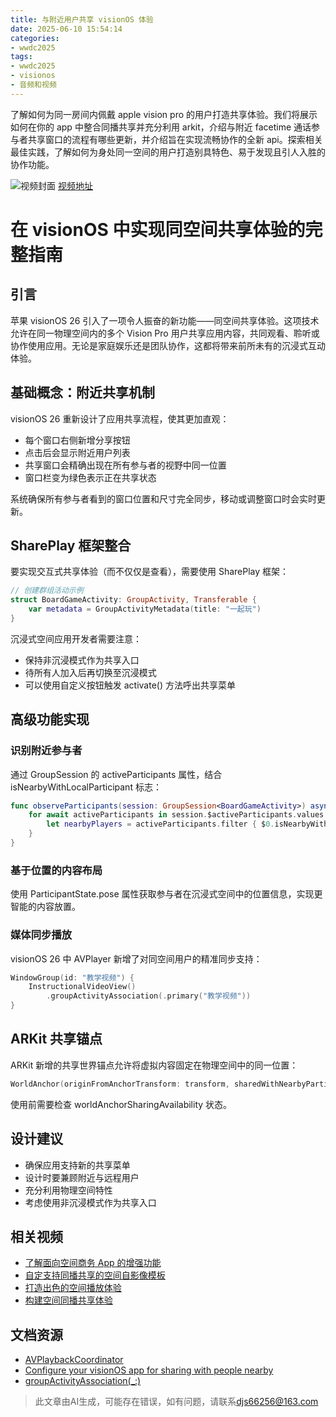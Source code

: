 ```yaml
---
title: 与附近用户共享 visionOS 体验
date: 2025-06-10 15:54:14
categories:
- wwdc2025
tags:
- wwdc2025
- visionos
- 音频和视频
---
```

了解如何为同一房间内佩戴 apple vision pro 的用户打造共享体验。我们将展示如何在你的 app 中整合同播共享并充分利用 arkit，介绍与附近 facetime 通话参与者共享窗口的流程有哪些更新，并介绍旨在实现流畅协作的全新 api。探索相关最佳实践，了解如何为身处同一空间的用户打造别具特色、易于发现且引人入胜的协作功能。
<!--more-->

![视频封面](https://devimages-cdn.apple.com/wwdc-services/images/3055294D-836B-4513-B7B0-0BC5666246B0/10055/10055_wide_250x141_2x.jpg)
[视频地址](https://developer.apple.com/cn/videos/play/wwdc2025/318/)

# 在 visionOS 中实现同空间共享体验的完整指南

## 引言
苹果 visionOS 26 引入了一项令人振奋的新功能——同空间共享体验。这项技术允许在同一物理空间内的多个 Vision Pro 用户共享应用内容，共同观看、聆听或协作使用应用。无论是家庭娱乐还是团队协作，这都将带来前所未有的沉浸式互动体验。

## 基础概念：附近共享机制
visionOS 26 重新设计了应用共享流程，使其更加直观：
- 每个窗口右侧新增分享按钮
- 点击后会显示附近用户列表
- 共享窗口会精确出现在所有参与者的视野中同一位置
- 窗口栏变为绿色表示正在共享状态

系统确保所有参与者看到的窗口位置和尺寸完全同步，移动或调整窗口时会实时更新。

## SharePlay 框架整合
要实现交互式共享体验（而不仅仅是查看），需要使用 SharePlay 框架：

```swift
// 创建群组活动示例
struct BoardGameActivity: GroupActivity, Transferable {
    var metadata = GroupActivityMetadata(title: "一起玩")
}
```

沉浸式空间应用开发者需要注意：
- 保持非沉浸模式作为共享入口
- 待所有人加入后再切换至沉浸模式
- 可以使用自定义按钮触发 activate() 方法呼出共享菜单

## 高级功能实现

### 识别附近参与者
通过 GroupSession 的 activeParticipants 属性，结合 isNearbyWithLocalParticipant 标志：

```swift
func observeParticipants(session: GroupSession<BoardGameActivity>) async {
    for await activeParticipants in session.$activeParticipants.values {
        let nearbyPlayers = activeParticipants.filter { $0.isNearbyWithLocalParticipant }
    }
}
```

### 基于位置的内容布局
使用 ParticipantState.pose 属性获取参与者在沉浸式空间中的位置信息，实现更智能的内容放置。

### 媒体同步播放
visionOS 26 中 AVPlayer 新增了对同空间用户的精准同步支持：

```swift
WindowGroup(id: "教学视频") {
    InstructionalVideoView()
        .groupActivityAssociation(.primary("教学视频"))
}
```

## ARKit 共享锚点
ARKit 新增的共享世界锚点允许将虚拟内容固定在物理空间中的同一位置：

```swift
WorldAnchor(originFromAnchorTransform: transform, sharedWithNearbyParticipants: true)
```

使用前需要检查 worldAnchorSharingAvailability 状态。

## 设计建议
- 确保应用支持新的共享菜单
- 设计时要兼顾附近与远程用户
- 充分利用物理空间特性
- 考虑使用非沉浸模式作为共享入口

## 相关视频
- [了解面向空间商务 App 的增强功能](https://developer.apple.com/videos/play/wwdc2025/223)
- [自定支持同播共享的空间自影像模板](https://developer.apple.com/videos/play/wwdc2024/10201)
- [打造出色的空间播放体验](https://developer.apple.com/videos/play/wwdc2023/10070)
- [构建空间同播共享体验](https://developer.apple.com/videos/play/wwdc2023/10087)

## 文档资源
- [AVPlaybackCoordinator](https://developer.apple.com/documentation/AVFoundation/AVPlaybackCoordinator)
- [Configure your visionOS app for sharing with people nearby](https://developer.apple.com/documentation/GroupActivities/configure-your-app-for-sharing-with-people-nearby)
- [groupActivityAssociation(_:)](https://developer.apple.com/documentation/SwiftUI/View/groupActivityAssociation(_:))
> 此文章由AI生成，可能存在错误，如有问题，请联系[djs66256@163.com](djs66256@163.com)